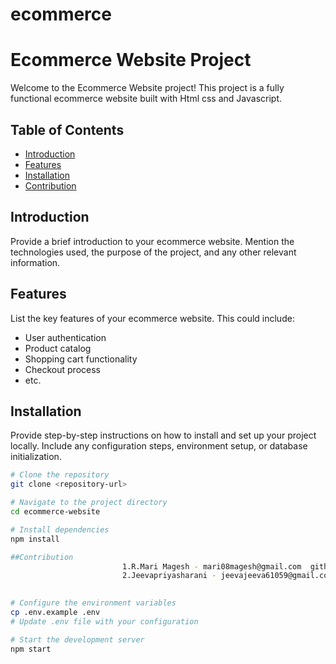 # ecommerce
# Ecommerce Website Project

Welcome to the Ecommerce Website project! This project is a fully functional ecommerce website built with Html css and Javascript.

## Table of Contents

- [Introduction](#introduction)
- [Features](#features)
- [Installation](#installation)
- [Contribution](#Contribution)


## Introduction

Provide a brief introduction to your ecommerce website. Mention the technologies used, the purpose of the project, and any other relevant information.

## Features

List the key features of your ecommerce website. This could include:

- User authentication
- Product catalog
- Shopping cart functionality
- Checkout process
- etc.


## Installation

Provide step-by-step instructions on how to install and set up your project locally. Include any configuration steps, environment setup, or database initialization.

```bash
# Clone the repository
git clone <repository-url>

# Navigate to the project directory
cd ecommerce-website

# Install dependencies
npm install

##Contribution
                         1.R.Mari Magesh - mari08magesh@gmail.com  github: https://github.com/RMMagesh07
                         2.Jeevapriyasharani - jeevajeeva61059@gmail.com  github: https://github.com/jeevapriyasharni
        

# Configure the environment variables
cp .env.example .env
# Update .env file with your configuration

# Start the development server
npm start
